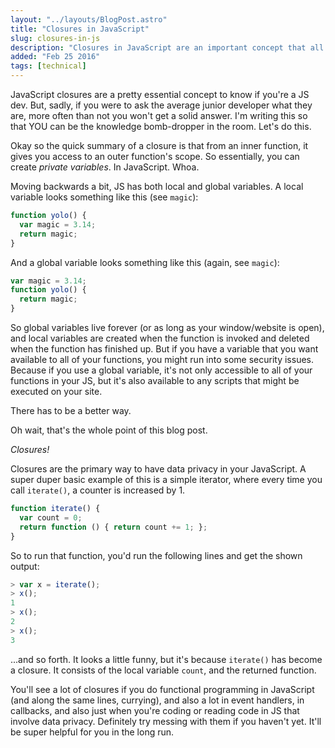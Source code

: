```yaml
---
layout: "../layouts/BlogPost.astro"
title: "Closures in JavaScript"
slug: closures-in-js
description: "Closures in JavaScript are an important concept that all JS devs should know. So here's a summary for you."
added: "Feb 25 2016"
tags: [technical] 
---
```


JavaScript closures are a pretty essential concept to know if you're a JS dev.
But, sadly, if you were to ask the average junior developer what they are, more
often than not you won't get a solid answer.  I'm writing this so that YOU can
be the knowledge bomb-dropper in the room.  Let's do this.

Okay so the quick summary of a closure is that from an inner function, it gives
you access to an outer function's scope.  So essentially, you can create
*private variables*.  In JavaScript.  Whoa.

Moving backwards a bit, JS has both local and global variables. A local variable
looks something like this (see `magic`):

```js
function yolo() {
  var magic = 3.14;
  return magic;
}
```

And a global variable looks something like this (again, see `magic`):

```js
var magic = 3.14;
function yolo() {
  return magic;
}
```

So global variables live forever (or as long as your window/website is open),
and local variables are created when the function is invoked and deleted when
the function has finished up.  But if you have a variable that you want
available to all of your functions, you might run into some security issues.
Because if you use a global variable, it's not only accessible to all of your
functions in your JS, but it's also available to any scripts that might be
executed on your site.

There has to be a better way.

Oh wait, that's the whole point of this blog post.

*Closures!*

Closures are the primary way to have data privacy in your JavaScript.  A super
duper basic example of this is a simple iterator, where every time you call
`iterate()`, a counter is increased by 1.

```js
function iterate() {
  var count = 0;
  return function () { return count += 1; };
}
```

So to run that function, you'd run the following lines and get the shown output:

```js
> var x = iterate();
> x();
1
> x();
2
> x();
3
```

...and so forth.  It looks a little funny, but it's because `iterate()` has
become a closure.  It consists of the local variable `count`, and the returned
function.

You'll see a lot of closures if you do functional programming in JavaScript (and
along the same lines, currying), and also a lot in event handlers, in callbacks,
and also just when you're coding or reading code in JS that involve data
privacy.  Definitely try messing with them if you haven't yet.  It'll be super
helpful for you in the long run.
